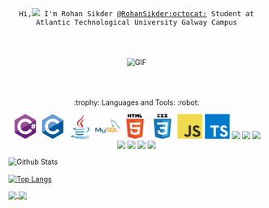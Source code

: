 <p align="center">
  <samp>
    Hi,<img src="https://github.com/vimalverma558/vimalverma558/blob/v2/img/Hi.gif" width="20px"> I'm Rohan Sikder  <a href="https://github.com/rohansikder"> @RohanSikder:octocat:</a> Student at Atlantic Technological University Galway Campus
  </samp>
</p>

<br><br>

<p align="center">
<img width="375" alt="GIF" src="https://github.com/vimalverma558/vimalverma558/blob/v2/img/dino.gif" />
</p>


<br><br>

<p align="center">
   :trophy: Languages and Tools: :robot:
</p>   

<p align="center">
<img src="https://raw.githubusercontent.com/devicons/devicon/master/icons/csharp/csharp-original.svg" width="50px"> <img src="https://raw.githubusercontent.com/devicons/devicon/master/icons/c/c-original.svg" width="50px"> <img src="https://raw.githubusercontent.com/devicons/devicon/master/icons/java/java-original.svg" width="50px"> <img src="https://raw.githubusercontent.com/devicons/devicon/master/icons/mysql/mysql-original-wordmark.svg" width="50px"> <img src="https://raw.githubusercontent.com/devicons/devicon/master/icons/html5/html5-original-wordmark.svg" width="50px"> <img src="https://raw.githubusercontent.com/devicons/devicon/master/icons/css3/css3-original-wordmark.svg" width="50px"> <img src="https://raw.githubusercontent.com/devicons/devicon/master/icons/javascript/javascript-original.svg" width="50px"> <img src="https://raw.githubusercontent.com/devicons/devicon/master/icons/typescript/typescript-original.svg" width="50px"> <img src="https://angular.io/assets/images/logos/angular/angular.svg" width="50px"> <img src="https://raw.githubusercontent.com/detain/svg-logos/780f25886640cef088af994181646db2f6b1a3f8/svg/xamarin.svg" width="50px"> <img src="https://external-content.duckduckgo.com/iu/?u=https%3A%2F%2Fexternal-preview.redd.it%2FWSuAcyz1u8MoF8cokXspkmOIn8oWXaE8JH-SGXbUUW0.png%3Fauto%3Dwebp%26s%3Da6abc62ecb4a08f2bf2f287b79c9bd93006791d1&f=1&nofb=1" width="50px"> <img src="https://upload.wikimedia.org/wikipedia/commons/d/d1/Ionic_Logo.svg" width="50px"> <img src="https://upload.wikimedia.org/wikipedia/commons/3/3f/Open_source_Apache_Cordova_logo_image.png" width="50px"> <img src="https://github.com/vimalverma558/vimalverma558/blob/v2/img/icons8-git.svg" width="50px"> <img src="https://github.com/vimalverma558/vimalverma558/blob/v2/img/icons8-github.svg" width="50px">
</p>

![Github Stats](https://github-readme-stats.vercel.app/api?username=rohansikder&&theme=bear&show_icons=true) <br><br> [![Top Langs](https://github-readme-stats.vercel.app/api/top-langs/?username=rohansikder&layout=compact&theme=bear&show_icons=true)](https://github.com/rohansikder/github-readme-stats)

<a href="https://github.com/rohansikder/github-readme-stats">
  <img align="center" src="https://github-readme-stats.vercel.app/api/top-langs/?username=rohansikder&layout=compact&theme=bear&show_icons=true" />
</a>
<a href="https://github.com/anuraghazra/convoychat">
  <img align="center" src="https://github-readme-stats.vercel.app/api/pin/?username=anuraghazra&repo=convoychat" />
</a>
